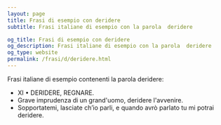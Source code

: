 ```yaml
---
layout: page
title: Frasi di esempio con deridere 
subtitle: Frasi italiane di esempio con la parola  deridere

og_title: Frasi di esempio con deridere 
og_description: Frasi italiane di esempio con la parola  deridere
og_type: website
permalink: /frasi/d/deridere.html
---
```


Frasi italiane di esempio contenenti la parola deridere:


- XI • DERIDERE, REGNARE.
- Grave imprudenza di un grand'uomo, deridere l'avvenire.
- Sopportatemi, lasciate ch’io parli, e quando avrò parlato tu mi potrai deridere.

